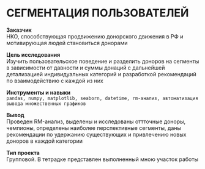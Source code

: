 # СЕГМЕНТАЦИЯ ПОЛЬЗОВАТЕЛЕЙ


**Заказчик** \
НКО, способствующая продвижению донорского движения в РФ и мотивирующая людей становиться донорами

**Цель исследования** \
Изучить пользовательское поведение и разделить доноров на сегменты в зависимости от давности и суммы донаций с дальнейшей детализацией индивидуальных категорий и разработкой рекомендаций по взаимодействию с каждой из них

**Инструменты и навыки**  \
`pandas, numpy, matplotlib, seaborn, datetime, rm-анализ, автоматизация вывода множественных графиков`

**Вывод**  \
Проведен RM-анализ, выделены и исследованы оттточные доноры, чемпионы, определены наиболее перспективные сегменты, даны рекомендации по удержанию существующих и привлечению новых доноров в каждой категории

**Тип проекта**  \
Групповой. В тетрадке представлен выполненный мною участок работы
